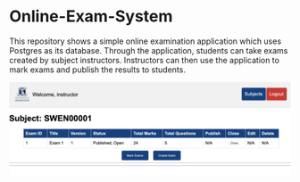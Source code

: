 # Online-Exam-System
This repository shows a simple online examination application which uses Postgres as its database. Through the application, students can take exams created by subject instructors. Instructors can then use the application to mark exams and publish the results to students.

![Image of AnswerExam](OnlineExamSystem/Sceenshots/examList.png)
